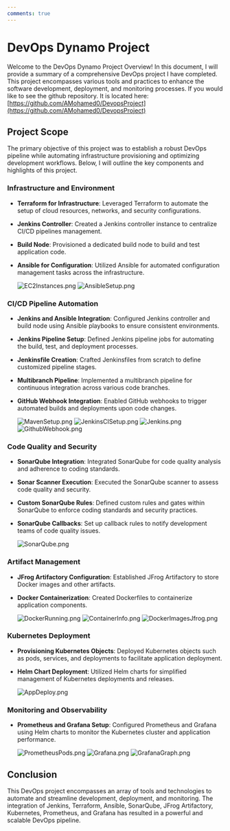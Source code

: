 ```yaml
---
comments: true
---
```


# DevOps Dynamo Project

Welcome to the DevOps Dynamo Project Overview! In this document, I will provide a summary of a comprehensive DevOps project I have completed. This project encompasses various tools and practices to enhance the software development, deployment, and monitoring processes. If you would like to see the github repository. It is located here: [https://github.com/AMohamed0/DevopsProject](https://github.com/AMohamed0/DevopsProject)

## Project Scope

The primary objective of this project was to establish a robust DevOps pipeline while automating infrastructure provisioning and optimizing development workflows. Below, I will outline the key components and highlights of this project.

### Infrastructure and Environment

- **Terraform for Infrastructure**: Leveraged Terraform to automate the setup of cloud resources, networks, and security configurations.

- **Jenkins Controller**: Created a Jenkins controller instance to centralize CI/CD pipelines management.

- **Build Node**: Provisioned a dedicated build node to build and test application code.

- **Ansible for Configuration**: Utilized Ansible for automated configuration management tasks across the infrastructure.

  ![EC2Instances.png](https://raw.githubusercontent.com/AMohamed0/DevopsProject/main/images/EC2Instances.png)
  ![AnsibleSetup.png](https://raw.githubusercontent.com/AMohamed0/DevopsProject/main/images/AnsibleSetup.png)

### CI/CD Pipeline Automation

- **Jenkins and Ansible Integration**: Configured Jenkins controller and build node using Ansible playbooks to ensure consistent environments.

- **Jenkins Pipeline Setup**: Defined Jenkins pipeline jobs for automating the build, test, and deployment processes.

- **Jenkinsfile Creation**: Crafted Jenkinsfiles from scratch to define customized pipeline stages.

- **Multibranch Pipeline**: Implemented a multibranch pipeline for continuous integration across various code branches.

- **GitHub Webhook Integration**: Enabled GitHub webhooks to trigger automated builds and deployments upon code changes.

  ![MavenSetup.png](https://raw.githubusercontent.com/AMohamed0/DevopsProject/main/images/MavenSetup.png)
  ![JenkinsCISetup.png](https://raw.githubusercontent.com/AMohamed0/DevopsProject/main/images/JenkinsCISetup.png)
  ![Jenkins.png](https://raw.githubusercontent.com/AMohamed0/DevopsProject/main/images/Jenkins.png)
  ![GithubWebhook.png](https://raw.githubusercontent.com/AMohamed0/DevopsProject/main/images/GithubWebhook.png)

### Code Quality and Security

- **SonarQube Integration**: Integrated SonarQube for code quality analysis and adherence to coding standards.

- **Sonar Scanner Execution**: Executed the SonarQube scanner to assess code quality and security.

- **Custom SonarQube Rules**: Defined custom rules and gates within SonarQube to enforce coding standards and security practices.

- **SonarQube Callbacks**: Set up callback rules to notify development teams of code quality issues.

  ![SonarQube.png](https://raw.githubusercontent.com/AMohamed0/DevopsProject/main/images/SonarQube.png)

### Artifact Management

- **JFrog Artifactory Configuration**: Established JFrog Artifactory to store Docker images and other artifacts.

- **Docker Containerization**: Created Dockerfiles to containerize application components.

  ![DockerRunning.png](https://raw.githubusercontent.com/AMohamed0/DevopsProject/main/images/DockerRunning.png)
  ![ContainerInfo.png](https://raw.githubusercontent.com/AMohamed0/DevopsProject/main/images/ContainerInfo.png)
  ![DockerImagesJfrog.png](https://raw.githubusercontent.com/AMohamed0/DevopsProject/main/images/DockerImagesJfrog.png)

### Kubernetes Deployment

- **Provisioning Kubernetes Objects**: Deployed Kubernetes objects such as pods, services, and deployments to facilitate application deployment.

- **Helm Chart Deployment**: Utilized Helm charts for simplified management of Kubernetes deployments and releases.

  ![AppDeploy.png](https://raw.githubusercontent.com/AMohamed0/DevopsProject/main/images/AppDeploy.png)

### Monitoring and Observability

- **Prometheus and Grafana Setup**: Configured Prometheus and Grafana using Helm charts to monitor the Kubernetes cluster and application performance.

  ![PrometheusPods.png](https://raw.githubusercontent.com/AMohamed0/DevopsProject/main/images/PrometheusPods.png)
  ![Grafana.png](https://raw.githubusercontent.com/AMohamed0/DevopsProject/main/images/Grafana.png)
  ![GrafanaGraph.png](https://raw.githubusercontent.com/AMohamed0/DevopsProject/main/images/GrafanaGraph.png)

## Conclusion

This DevOps project encompasses an array of tools and technologies to automate and streamline development, deployment, and monitoring. The integration of Jenkins, Terraform, Ansible, SonarQube, JFrog Artifactory, Kubernetes, Prometheus, and Grafana has resulted in a powerful and scalable DevOps pipeline.
